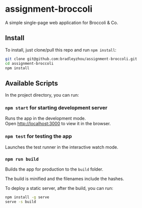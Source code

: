 # assignment-broccoli
A simple single-page web application for Broccoli & Co.

## Install

To install, just clone/pull this repo and run `npm install`:

```bash
git clone git@github.com:bradleyzhou/assignment-broccoli.git
cd assignment-broccoli
npm install
```

## Available Scripts

In the project directory, you can run:

### `npm start` for starting development server

Runs the app in the development mode.<br>
Open [http://localhost:3000](http://localhost:3000) to view it in the browser.

### `npm test` for testing the app

Launches the test runner in the interactive watch mode.<br>

### `npm run build`

Builds the app for production to the `build` folder.<br>

The build is minified and the filenames include the hashes.<br>

To deploy a static server, after the build, you can run:

```bash
npm install -g serve
serve -s build
```
